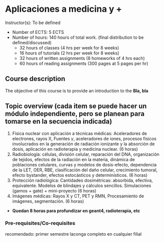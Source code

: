 # Aplicaciones a medicina y +

Instructor(s): To be defined

* Number of ECTS: 5 ECTS
* Number of hours: 140 hours of total work. (final distribution to be defined/discussed)
	* 32 hours of classes (4 hrs per week for 8 weeks)
	* 16 hours of tutorials (2 hrs per week for 8 weeks)
	* 32 hours of written assignments (8 homeworks of 4 hrs each)
	* 60 hours of reading assignments (300 pages at 5 pages per hr)

## Course description

The objective of this course is to provide an introduction to the  **Bla, bla**

## Topic overview (cada item se puede hacer un módulo independiente, pero se planean para tomarse en la secuencia indicada)

1. Física nuclear con aplicación a técnicas médicas: Aceleradores de electrones, rayos X, Fuentes $\gamma$, aceleradores de iones, procesos físicos involucrados en la generación de radiación ionizante y la absorción de dosis, aplicación en radioterapia y medicina nuclear. (6 horas)  
2. Radiobiología: células, división celular, reparación del DNA, organización de tejidos, efectos de la radiación en la materia, dinámica de poblaciones celulares, curvas y modelos de dosis-efecto, dependencia de la LET, OER, RBE, clasificación del daño celular, crecimiento tumoral, efecto bystander, efectos estocásticos y determinísticos. (6 horas)  
3. Protección radiológica: Cantidades dosimétricas: absorbida, efectiva, equivalente. Modelos de blindajes y cálculos sencillos. Simulaciones (gamos + gate) + mini-proyecto (6 horas)  
4. Imágenes médicas: Rayos X y CT, PET y RMN, Procesamiento de imágenes, segmentación. (6 horas)  
* **Quedan 8 horas para profundizar en geant4, radioterapia, etc**

### Pre-requisites/Co-requisites
recomendado: primer semestre laconga completo en cualquier filial

<!--
## Schedule

### Week 1: Introduction
* What is matter made of?
* Invariant masses
* Scattering, Decay rate, etc
### Week 2: Dirac equation
* Dirac equation
* Dirac field, conserved currents
* Spinors: solutions, properties
### Week 3: QED + Renornmalization
* Minimal coupling
* Feynman rules
* Scattering Moller, Compton, $\mu+e$, etc
* Propagators
* Higher-order corrections
* Renormalization
### Week 4 and 5:  QCD [^1]
* Gauge principles: SU(3), comparison between QED and QCD
* Deep Inelastic Scattering (experimental evidence of the structure of the proton)
* Perturbative QCD: Feynman rules, color factors, experimental measurements (experimental color evidence)
* Confinement, hadronization and jets, alpha_S measurements
* Hadron collisions (Soft and collinear divergences, Jets and infrared safety, Initial state and factorization, Monte Carlo event generators, jet reconstruction )

### Week 6, 7 and 8: Weak interacions & SM [^1]
* Charged weak interaction
	* Couplings and applications
	* Theoretical basics and parity violation, experimental tests for V-A interactions
	* Properties of the W boson, Z boson
	* CP violation and flavor physics: matrix CKM
* The Standard Model (SM)
	* Neutral currents and electroweak unification 
	* Tests of the EWK model and top quark
	* Higgs boson: discovery and properties,  constraints from W and top on the Higgs mass
	* Complete Lagrangian of the SM
	* The limitations of the SM



## Course material

* HALZEN, Francis; MARTIN, Alan D. Quark & Leptons: An Introductory Course In Modern
* Particle Physics. John Wiley & Sons, 2008.
* PERKINS, Donald H.; PERKINS, Donald H. Introduction to high energy physics. CAMBRIDGE university press, 2000.
* GRIFFITHS, David. Introduction to elementary particles. John Wiley & Sons, 2008.
* AITCHISON, Ian JR; HEY, Anthony JG. Gauge Theories in Particle Physics: A Practical Introduction: From Relativistic Quantum Mechanics to QED. CRC Press, 2012.
* AITCHISON, Ian JR; HEY, Anthony JG. Gauge theories in particle physics: A practical introduction, Volume 2: Non-Abelian Gauge theories: QCD and the electroweak theory. CRC Press, 2012.

## Ref

[^1]: https://indico.in2p3.fr/event/22310/contributions/86461/note/
-->
